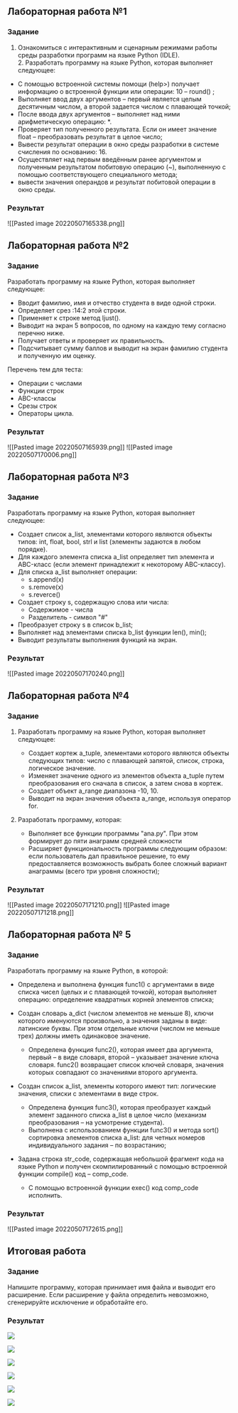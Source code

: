 ## Лабораторная работа №1
### Задание
1. Ознакомиться с интерактивным и сценарным режимами работы среды разработки программ на языке Python (IDLE).  
2. Разработать программу на языке Python, которая выполняет следующее:

- С помощью встроенной системы помощи (help>) получает информацию о встроенной функции или операции: 10 – round() ;
- Выполняет ввод двух аргументов – первый является целым десятичным числом, а второй задается числом с плавающей точкой;
- После ввода двух аргументов – выполняет над ними арифметическую операцию: *.
- Проверяет тип полученного результата. Если он имеет значение float – преобразовать результат в целое число;
- Вывести результат операции в окно среды разработки в системе счисления по основанию: 16.
- Осуществляет над первым введённым ранее аргументом и полученным результатом побитовую операцию (~), выполненную с помощью соответствующего специального метода;
- вывести значения операндов и результат побитовой операции в окно среды.

### Результат
![[Pasted image 20220507165338.png]]

## Лабораторная работа №2
### Задание
 Разработать программу на языке Python, которая выполняет следующее:  
- Вводит фамилию, имя и отчество студента в виде одной строки.  
- Определяет срез :14:2 этой строки.  
- Применяет к строке метод ljust().  
- Выводит на экран 5 вопросов, по одному на каждую тему согласно перечню ниже.  
- Получает ответы и проверяет их правильность.  
- Подсчитывает сумму баллов и выводит на экран фамилию студента и полученную им оценку.

Перечень тем для теста:  
- Операции с числами
-  Функции строк
- ABC-классы
-  Срезы строк
- Операторы цикла.
### Результат
![[Pasted image 20220507165939.png]]
![[Pasted image 20220507170006.png]]

## Лабораторная работа №3
### Задание
Разработать программу на языке Python, которая выполняет следующее:
- Создает список a_list, элементами которого являются объекты типов: int, float, bool, strl и list (элементы задаются в любом порядке).
- Для каждого элемента списка a_list определяет тип элемента и ABC-класс (если элемент принадлежит к некоторому ABC-классу).
- Для списка a_list выполняет операции:
	-  s.append(x)
	-  s.remove(x)
	-  s.reverce()
- Создает строку s, содержащую слова или числа:  
	- Содержимое - числа  
	- Разделитель - символ "#"
- Преобразует строку s в список b_list;
- Выполняет над элементами списка b_list функции len(), min();
- Выводит результаты выполнения функций на экран.

### Результат
![[Pasted image 20220507170240.png]]
## Лабораторная работа №4
### Задание
1. Разработать программу на языке Python, которая выполняет следующее:
	- Создает кортеж a_tuple, элементами которого являются объекты следующих типов: число с плавающей запятой, список, строка, логическое значение.
	- Изменяет значение одного из элементов объекта a_tuple  путем преобразования его сначала в список, а затем снова в кортеж.
	- Создает объект a_range диапазона -10, 10.
	- Выводит на экран значения объекта a_range, используя оператор for.

2. Разработать программу, которая:
	- Выполняет все функции программы "ana.py". При этом формирует до пяти анаграмм средней сложности  
	- Расширяет функциональность программы следующим образом:  если пользователь дал правильное решение, то ему предоставляется возможность выбрать более  сложный вариант анаграммы (всего три уровня сложности);

### Результат
![[Pasted image 20220507171210.png]]
![[Pasted image 20220507171218.png]]

## Лабораторная работа № 5
### Задание
Разработать программу на языке Python, в которой:
- Определена и выполнена функция func1() с аргументами в виде списка чисел (целых и с плавающей точкой), которая  выполняет операцию: определение квадратных корней элементов списка;

- Создан словарь a_dict (числом элементов не меньше 8), ключи которого именуются произвольно, а значения заданы  в виде: латинские буквы. При этом отдельные ключи (числом не меньше трех) должны иметь одинаковое значение.
	- Определена функция func2(), которая имеет два аргумента, первый – в виде словаря, второй – указывает значение ключа словаря. func2() возвращает список ключей словаря, значения которых совпадают со значениями второго аргумента.

- Создан список a_list, элементы которого имеют тип:  логические значения, списки с элементами в виде строк.
	- Определена функция func3(), которая преобразует каждый элемент заданного списка a_list в целое число (механизм преобразования – на усмотрение студента).
	- Выполнена с использованием функции func3() и метода sort() сортировка элементов списка a_list:  для четных номеров индивидуального задания – по возрастанию;

- Задана строка str_code, содержащая небольшой фрагмент кода на языке Python и получен скомпилированный с помощью встроенной функции compile() код – comp_code. 
	- С помощью встроенной функции exec() код comp_code исполнить.

### Результат
![[Pasted image 20220507172615.png]]
## Итоговая работа
### Задание
Напишите программу, которая принимает имя файла и выводит его расширение. Если расширение у файла определить невозможно, сгенерируйте исключение и обработайте его.

### Результат
![](file:///C:/Users/scham/AppData/Local/Temp/msohtmlclip1/01/clip_image002.jpg)

![](file:///C:/Users/scham/AppData/Local/Temp/msohtmlclip1/01/clip_image002.jpg)

![](file:///C:/Users/scham/AppData/Local/Temp/msohtmlclip1/01/clip_image006.jpg)

![](file:///C:/Users/scham/AppData/Local/Temp/msohtmlclip1/01/clip_image008.jpg)

![](file:///C:/Users/scham/AppData/Local/Temp/msohtmlclip1/01/clip_image010.jpg)

![](file:///C:/Users/scham/AppData/Local/Temp/msohtmlclip1/01/clip_image012.jpg)

